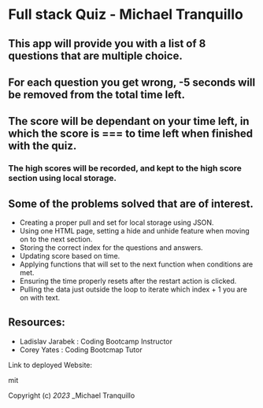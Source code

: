 # Full stack Quiz - Michael Tranquillo


## This app will provide you with a list of 8 questions that are multiple choice.

## For each question you get wrong, -5 seconds will be removed from the total time left.

## The score will be dependant on your time left, in which the score is === to time left when finished with the quiz. 

### The high scores will be recorded, and kept to the high score section using local storage. 

## Some of the problems solved that are of interest.

* Creating a proper pull and set for local storage using JSON.
* Using one HTML page, setting a hide and unhide feature when moving on to the next section. 
* Storing the correct index for the questions and answers. 
* Updating score based on time. 
* Applying functions that will set to the next function when conditions are met. 
* Ensuring the time properly resets after the restart action is clicked. 
* Pulling the data just outside the loop to iterate which index + 1 you are on with text.


## Resources:

* Ladislav Jarabek : Coding Bootcamp Instructor
* Corey Yates : Coding Bootcmap Tutor

Link to deployed Website: 

mit

Copyright (c) _2023_ _Michael Tranquillo